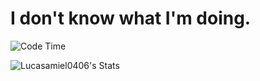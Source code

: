 <h1> I don't know what I'm doing. </h1>

![Code Time](https://img.shields.io/endpoint?style=for-the-badge&url=https://codetime-api.datreks.com/badge/3169?logoColor=white%26project=%26recentMS=0%26showProject=true)

![Lucasamiel0406's Stats](https://github-readme-stats.vercel.app/api?username=Lucasamiel0406&show_icons=true&theme=midnight-purple)
